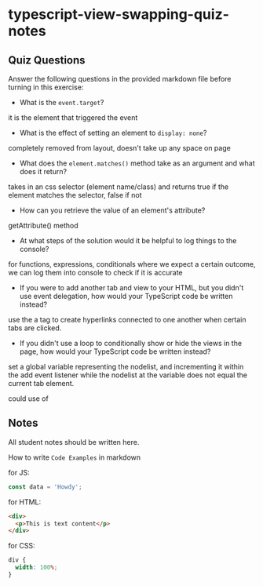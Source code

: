 # typescript-view-swapping-quiz-notes

## Quiz Questions

Answer the following questions in the provided markdown file before turning in this exercise:

- What is the `event.target`?

it is the element that triggered the event

- What is the effect of setting an element to `display: none`?

completely removed from layout, doesn't take up any space on page

- What does the `element.matches()` method take as an argument and what does it return?

takes in an css selector (element name/class) and returns true if the element matches the selector, false if not

- How can you retrieve the value of an element's attribute?

getAttribute() method

- At what steps of the solution would it be helpful to log things to the console?

for functions, expressions, conditionals where we expect a certain outcome, we can log them into console to check if it is accurate

- If you were to add another tab and view to your HTML, but you didn't use event delegation, how would your TypeScript code be written instead?

use the a tag to create hyperlinks connected to one another when certain tabs are clicked.

- If you didn't use a loop to conditionally show or hide the views in the page, how would your TypeScript code be written instead?

set a global variable representing the nodelist, and incrementing it within the add event listener while the nodelist at the variable does not equal the current tab element.

could use of

## Notes

All student notes should be written here.

How to write `Code Examples` in markdown

for JS:

```javascript
const data = 'Howdy';
```

for HTML:

```html
<div>
  <p>This is text content</p>
</div>
```

for CSS:

```css
div {
  width: 100%;
}
```
